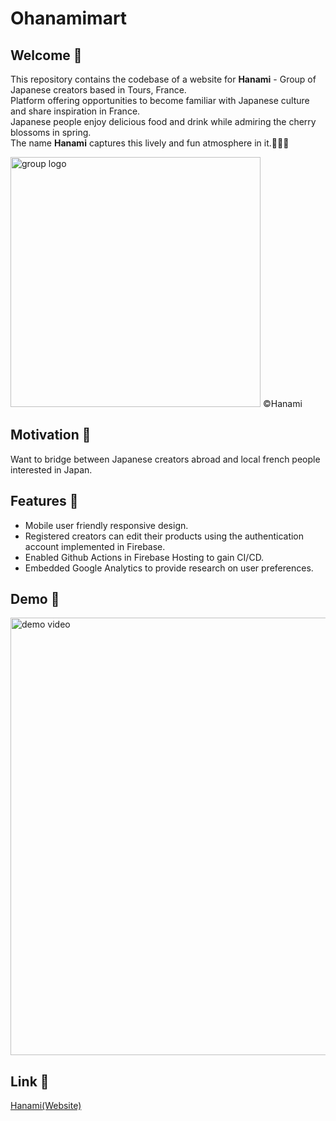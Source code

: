 # Ohanamimart 

## Welcome 👋

This repository contains the codebase of a website for <strong>Hanami</strong> - Group of Japanese creators based in Tours, France.<br/>
Platform offering opportunities to become familiar with Japanese culture and share inspiration in France.<br/>
Japanese people enjoy delicious food and drink while admiring the cherry blossoms in spring.<br/>
The name <strong>Hanami</strong> captures this lively and fun atmosphere in it.🌸🍡🏮

<img src="https://i.ibb.co/gyZcTns/HANAMI-trimed.png" alt="group logo" width="400px"/>
&copy;Hanami

## Motivation 🏮

Want to bridge between Japanese creators abroad and local french people interested in Japan.

## Features 🌸

- Mobile user friendly responsive design.  
- Registered creators can edit their products using the authentication account implemented in Firebase. 
- Enabled Github Actions in Firebase Hosting to gain CI/CD.
- Embedded Google Analytics to provide research on user preferences.

## Demo 🍱

<img src="https://media.giphy.com/media/Ji3Hi8zckqmpLNuvn0/giphy.gif" alt="demo video" width="700px"/>

## Link 🍵

[Hanami(Website)](https://ohanamimart-37000.web.app/)